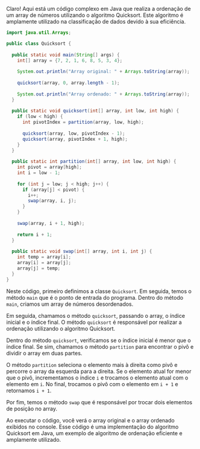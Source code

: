 Claro! Aqui está um código complexo em Java que realiza a ordenação de um array de números utilizando o algoritmo Quicksort. Este algoritmo é amplamente utilizado na classificação de dados devido à sua eficiência.

```java
import java.util.Arrays;

public class Quicksort {
  
  public static void main(String[] args) {
    int[] array = {7, 2, 1, 6, 8, 5, 3, 4};
    
    System.out.println("Array original: " + Arrays.toString(array));
    
    quicksort(array, 0, array.length - 1);
    
    System.out.println("Array ordenado: " + Arrays.toString(array));
  }
  
  public static void quicksort(int[] array, int low, int high) {
    if (low < high) {
      int pivotIndex = partition(array, low, high);
      
      quicksort(array, low, pivotIndex - 1);
      quicksort(array, pivotIndex + 1, high);
    }
  }
  
  public static int partition(int[] array, int low, int high) {
    int pivot = array[high];
    int i = low - 1;
    
    for (int j = low; j < high; j++) {
      if (array[j] < pivot) {
        i++;
        swap(array, i, j);
      }
    }
    
    swap(array, i + 1, high);
    
    return i + 1;
  }
  
  public static void swap(int[] array, int i, int j) {
    int temp = array[i];
    array[i] = array[j];
    array[j] = temp;
  }
}
```

Neste código, primeiro definimos a classe `Quicksort`. Em seguida, temos o método `main` que é o ponto de entrada do programa. Dentro do método `main`, criamos um array de números desordenados.

Em seguida, chamamos o método `quicksort`, passando o array, o índice inicial e o índice final. O método `quicksort` é responsável por realizar a ordenação utilizando o algoritmo Quicksort.

Dentro do método `quicksort`, verificamos se o índice inicial é menor que o índice final. Se sim, chamamos o método `partition` para encontrar o pivô e dividir o array em duas partes.

O método `partition` seleciona o elemento mais à direita como pivô e percorre o array da esquerda para a direita. Se o elemento atual for menor que o pivô, incrementamos o índice `i` e trocamos o elemento atual com o elemento em `i`. No final, trocamos o pivô com o elemento em `i + 1` e retornamos `i + 1`.

Por fim, temos o método `swap` que é responsável por trocar dois elementos de posição no array.

Ao executar o código, você verá o array original e o array ordenado exibidos no console. Esse código é uma implementação do algoritmo Quicksort em Java, um exemplo de algoritmo de ordenação eficiente e amplamente utilizado.
